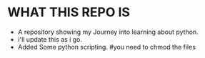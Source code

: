 # WHAT THIS REPO IS

- A repository showing my Journey into learning about python.
- i'll update this as i go.
- Added Some python scripting. #you need to chmod the files
